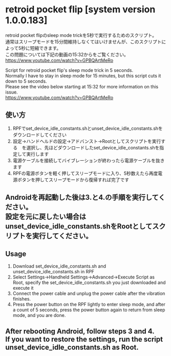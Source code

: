 # retroid pocket flip [system version 1.0.0.183]
retroid pocket flipのsleep mode trickを5秒で実行するためのスクリプト。  
通常はスリープモードを15分間維持しなくてはいけませんが、このスクリプトによって5秒に短縮できます。  
この問題については下記の動画の15:32からをご覧ください。  
https://www.youtube.com/watch?v=GPBQArtMeRo

Script for retroid pocket flip's sleep mode trick in 5 seconds.  
Normally I have to stay in sleep mode for 15 minutes, but this script cuts it down to 5 seconds.  
Please see the video below starting at 15:32 for more information on this issue.  
https://www.youtube.com/watch?v=GPBQArtMeRo


## 使い方
1. RPFでset_device_idle_constants.shとunset_device_idle_constants.shをダウンロードしてください   
2. 設定→ハンドヘルドの設定→アドバンスト→Rootとしてスクリプトを実行する　を選択し、先ほどダウンロードしたset_device_idle_constants.shを指定して実行します  
3. 電源ケーブルを接続してバイブレーションが終わったら電源ケーブルを抜きます  
4. RPFの電源ボタンを軽く押してスリープモードに入り、5秒数えたら再度電源ボタンを押してスリープモードから復帰すれば完了です  
  
**Androidを再起動した後は3.と4.の手順を実行してください。**  
**設定を元に戻したい場合はunset_device_idle_constants.shをRootとしてスクリプトを実行してください。**
---  
## Usage
1. Download set_device_idle_constants.sh and unset_device_idle_constants.sh in RPF  
2. Select Settings→Handheld Settings→Advanced→Execute Script as Root, specify the set_device_idle_constants.sh you just downloaded and execute it  
3. Connect the power cable and unplug the power cable after the vibration finishes.  
4. Press the power button on the RPF lightly to enter sleep mode, and after a count of 5 seconds, press the power button again to return from sleep mode, and you are done.  
  
**After rebooting Android, follow steps 3 and 4.**  
**If you want to restore the settings, run the script unset_device_idle_constants.sh as Root.**
---  
